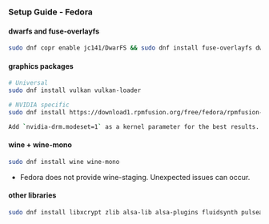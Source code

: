 <h3>Setup Guide - Fedora</h3>

#### dwarfs and fuse-overlayfs
```sh
sudo dnf copr enable jc141/DwarFS && sudo dnf install fuse-overlayfs dwarfs
```

#### graphics packages

```sh
# Universal
sudo dnf install vulkan vulkan-loader

# NVIDIA specific
sudo dnf install https://download1.rpmfusion.org/free/fedora/rpmfusion-free-release-$(rpm -E %fedora).noarch.rpm https://download1.rpmfusion.org/nonfree/fedora/rpmfusion-nonfree-release-$(rpm -E %fedora).noarch.rpm && sudo dnf install xorg-x11-drv-nvidia akmod-nvidia

Add `nvidia-drm.modeset=1` as a kernel parameter for the best results.
```

#### wine + wine-mono
```sh
sudo dnf install wine wine-mono
```

- Fedora does not provide wine-staging. Unexpected issues can occur.

#### other libraries
```sh
sudo dnf install libxcrypt zlib alsa-lib alsa-plugins fluidsynth pulseaudio openal
```
